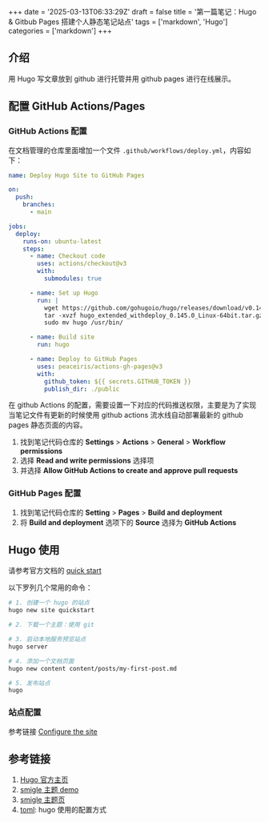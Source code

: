 +++
date = '2025-03-13T06:33:29Z'
draft = false
title = '第一篇笔记：Hugo & Gitbub Pages 搭建个人静态笔记站点'
tags = ['markdown', 'Hugo']
categories = ['markdown']
+++

## 介绍

用 Hugo 写文章放到 github 进行托管并用 github pages 进行在线展示。

## 配置 GitHub Actions/Pages

### GitHub Actions 配置

在文档管理的仓库里面增加一个文件 `.github/workflows/deploy.yml`，内容如下：
```yaml
name: Deploy Hugo Site to GitHub Pages

on:
  push:
    branches:
      - main

jobs:
  deploy:
    runs-on: ubuntu-latest
    steps:
      - name: Checkout code
        uses: actions/checkout@v3
        with:
          submodules: true

      - name: Set up Hugo
        run: |
          wget https://github.com/gohugoio/hugo/releases/download/v0.145.0/hugo_extended_withdeploy_0.145.0_Linux-64bit.tar.gz
          tar -xvzf hugo_extended_withdeploy_0.145.0_Linux-64bit.tar.gz
          sudo mv hugo /usr/bin/

      - name: Build site
        run: hugo

      - name: Deploy to GitHub Pages
        uses: peaceiris/actions-gh-pages@v3
        with:
          github_token: ${{ secrets.GITHUB_TOKEN }}
          publish_dir: ./public
```

在 github Actions 的配置，需要设置一下对应的代码推送权限，主要是为了实现当笔记文件有更新的时候使用 github actions 流水线自动部署最新的 github pages 静态页面的内容。

1. 找到笔记代码仓库的 **Settings** > **Actions** > **General** > **Workflow permissions**
2. 选择 **Read and write permissions** 选择项
3. 并选择 **Allow GitHub Actions to create and approve pull requests**

### GitHub Pages 配置

1. 找到笔记代码仓库的 **Setting** > **Pages** > **Build and deployment**
2. 将 **Build and deployment** 选项下的 **Source** 选择为 **GitHub Actions**

## Hugo 使用

请参考官方文档的 [quick start](https://gohugo.io/getting-started/quick-start/)

以下罗列几个常用的命令：
```bash
# 1. 创建一个 hugo 的站点
hugo new site quickstart

# 2. 下载一个主题：使用 git

# 3. 启动本地服务预览站点
hugo server

# 4. 添加一个文档页面
hugo new content content/posts/my-first-post.md

# 5. 发布站点
hugo
```

### 站点配置

参考链接 [Configure the site](https://gohugo.io/getting-started/quick-start/#configure-the-site)


## 参考链接

1. [Hugo 官方主页](https://gohugo.io/)
2. [smigle 主题 demo](https://smigle-hugo-theme.netlify.app/)
3. [smigle 主题页](https://themes.gohugo.io/themes/smigle-hugo-theme/)
4. [toml](https://toml.io/cn/v1.0.0): hugo 使用的配置方式